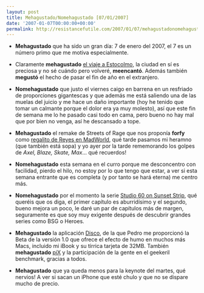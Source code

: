 ```yaml
---
layout: post
title: Mehagustado/Nomehagustado [07/01/2007]
date: '2007-01-07T00:00:00+00:00'
permalink: http://resistancefutile.com/2007/01/07/mehagustadonomehagustado-07012007/
---
```

- <span style="font-weight:bold;">Mehagustado</span> que ha sido un gran día: 7 de enero del 2007, el 7 es un número primo que me motiva especialmente.

- Claramente <span style="font-weight:bold;">mehagustado</span> <a href="http://resistancefutile.blogspot.com/2007/01/las-crnicas-nrdicas.html">el viaje a Estocolmo</a>, la ciudad en sí es preciosa y no sé cuándo pero volveré, <span style="font-weight:bold;">meencantó</span>. Además también <span style="font-weight:bold;">megustó</span> el hecho de pasar el fin de año en el extranjero.

- <span style="font-weight:bold;">Nomehagustado</span> que justo el viernes caigo en barrena en un resfriado de proporciones gigantescas y que además me está saliendo una de las muelas del juicio y me hace un daño importante (hoy he tenido que tomar un calmante porque el dolor era ya muy molesto), así que este fin de semana me lo he pasado casi todo en cama, pero bueno no hay mal que por bien no venga, así he descansado a tope.

- <span style="font-weight:bold;">Mehagustado</span> el remake de Streets of Rage que nos proponía <span style="font-weight:bold;">forfy</span> como <a href="http://forfy.blogspot.com/2007/01/un-pequeo-regalito-jugable.html">regalito de Reyes en MadWorld</a>, qué tarde pasamos mi heramno (que también está sopa) y yo ayer por la tarde rememorando los golpes de <span style="font-style:italic;">Axel, Blaze, Skate, Max</span>... qué recuerdos!

- <span style="font-weight:bold;">Nomehagustado</span> esta semana en el curro porque me desconcentro con facilidad, pierdo el hilo, no estoy por lo que tengo que estar, a ver si esta semana entrante que es completa (y por tanto se hará eterna) me centro más.

- <span style="font-weight:bold;">Nomehagustado</span> por el momento la serie <a href="http://www.tv.com/studio-60-on-the-sunset-strip/show/58214/summary.html">Studio 60 on Sunset Strip</a>, qué queréis que os diga, el primer capítulo es aburridísimo y el segundo, bueno mejora un poco, le daré un par de capítulos más de margen, seguramente es que soy muy exigente después de descubrir grandes series como BSG o Heroes.

- <span style="font-weight:bold;">Mehagustado</span> la aplicación <a href="http://www.discoapp.com/">Disco</a>, de la que Pedro me proporcionó la Beta de la versión 1.0 que ofrece el efecto de humo en muchos más Macs, incluido mi iBook y su tírrica tarjeta de 32MB. También <span style="font-weight:bold;">mehagustado</span> <a href="http://resistancefutile.blogspot.com/2007/01/pix-un-benchmark-lo-geek.html">piX</a> y la participación de la gente en el geekeril benchmark, gracias a todos.

- <span style="font-weight:bold;">Mehagustado</span> que ya queda menos para la keynote del martes, qué nervios! A ver si sacan un iPhone que esté chulo y que no se dispare mucho de precio.
